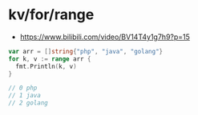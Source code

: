 # kv/for/range
- https://www.bilibili.com/video/BV14T4y1g7h9?p=15

```go
var arr = []string{"php", "java", "golang"}
for k, v := range arr {
  fmt.Println(k, v)
}

// 0 php
// 1 java
// 2 golang
```
